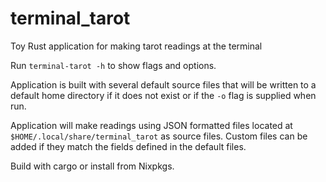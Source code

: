 # terminal_tarot
Toy Rust application for making tarot readings at the terminal

Run `terminal-tarot -h` to show flags and options. 

Application is built with several default source files that will be written to a default home directory if it does not exist 
or if the `-o` flag is supplied when run. 

Application will make readings using JSON formatted files located at `$HOME/.local/share/terminal_tarot` as source files. 
Custom files can be added if they match the fields defined in the default files.

Build with cargo or install from Nixpkgs.
